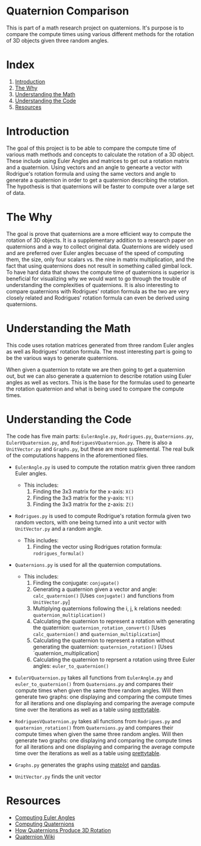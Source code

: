 # Quaternion Comparison
This is part of a math research project on quaternions. It's purpose is to compare the compute times using various different methods for the rotation of 3D objects given three random angles.

# Index
1. [Introduction](#introduction)
2. [The Why](#the-why)
3. [Understanding the Math](#understanding-the-math)
4. [Understanding the Code](#understanding-the-code)
5. [Resources](#resources)

# Introduction
The goal of this project is to be able to compare the compute time of various math methods and concepts to calculate the rotation of a 3D object. These include using Euler Angles and matrices to get out a rotation matrix and a quaternion. Using vectors and an angle to genearte a vector with Rodrigue's rotation formula and using the same vectors and angle to generate a quaternion in order to get a quaternion describing the rotation. The hypothesis is that quaternions will be faster to compute over a large set of data. 

# The Why
The goal is prove that quaternions are a more efficient way to compute the rotation of 3D objects. It is a supplementary addition to a research paper on quaternions and a way to collect original data. Quaternions are widely used and are preferred over Euler angles becuase of the speed of computing them, the size, only four scalars vs. the nine in matrix multiplication, and the fact that using quaternions does not result in something called gimbal lock. To have hard data that shows the compute time of quaternions is superior is beneficial for visualizing why we would want to go through the trouble of understanding the complexities of quaternions. It is also interesting to compare quaternions with Rodrigues' rotation formula as the two are very closely related and Rodrigues' rotation formula can even be derived using quaternions. 

# Understanding the Math
This code uses rotation matrices generated from three random Euler angles as well as Rodrigues' rotation formula. The most interesting part is going to be the various ways to generate quaternions.

When given a quaternion to rotate we are then going to get a quaternion out, but we can also generate a quaternion to describe rotation using Euler angles as well as vectors. This is the base for the formulas used to genearte the rotation quaternion and what is being used to compare the compute times. 

# Understanding the Code
The code has five main parts: `EulerAngle.py`, `Rodrigues.py`, `Quaternions.py`, `EulerVQuaternion.py`, and `RodriguesVQuaternion.py`. There is also a `UnitVector.py` and `Graphs.py`, but these are more suplemental. The real bulk of the computations happens in the aforementioned files. 

- `EulerAngle.py` is used to compute the rotation matrix given three random Euler angles.
   - This includes:
      1.  Finding the 3x3 matrix for the x-axis: `X()`
      2.  Finding the 3x3 matrix for the y-axis: `Y()`
      3.  Finding the 3x3 matrix for the z-axis: `Z()`
- `Rodrigues.py` is used to compute Rodrigue's rotation formula given two random vectors, with one being turned into a unit vector with `UnitVector.py` and a random angle. 
  - This includes:
      1. Finding the vector using Rodrigues rotation formula: `rodrigues_formula()`
- `Quaternions.py` is used for all the quaternion computations.
  - This includes:
    1. Finding the conjugate: `conjugate()`
    2. Generating a quaternion given a vector and angle: `calc_quaternion()` [Uses `conjugate()` and functions from `UnitVector.py`]
    3. Multiplying quaternions following the i, j, k relations needed: `quaternion_multiplication()`
    4. Calculating the quaternion to represent a rotation with generating the quaternion: `quaternion_rotation_convert()` [Uses `calc_quaternion()` and `quaternion_multiplication`]
    5. Calculating the quaternion to represent a rotation without generating the quaternion: `quaternion_rotation()` [Uses `quaternion_multiplication]
    6. Calculating the quaternion to reprsent a rotation using three Euler angles: `euler_to_quaternion()`
 
 - `EulerVQuaternion.py` takes all functions from `EulerAngle.py` and `euler_to_quaternion()` from `Quaternions.py` and compares their compute times when given the same three random angles. Will then generate two graphs: one displaying and comparing the compute times for all iterations and one displaying and comparing the average compute time over the iterations as well as a table using [prettytable](https://pypi.org/project/prettytable/). 
 - `RodriguesVQuaternion.py` takes all functions from `Rodrigues.py` and `quaternion_rotation()` from `Quaternions.py` and compares their compute times when given the same three random angles. Will then generate two graphs: one displaying and comparing the compute times for all iterations and one displaying and comparing the average compute time over the iterations as well as a table using [prettytable](https://pypi.org/project/prettytable/).
 - `Graphs.py` generates the graphs using [matplot](https://matplotlib.org/) and [pandas](https://pandas.pydata.org/). 
 - `UnitVector.py` finds the unit vector

# Resources
- [Computing Euler Angles](https://www.meccanismocomplesso.org/en/3d-rotations-and-euler-angles-in-python/)
- [Computing Quaternions](https://www.meccanismocomplesso.org/en/hamiltons-quaternions-and-3d-rotation-with-python/)
- [How Quaternions Produce 3D Rotation](https://penguinmaths.blogspot.com/2019/06/how-quaternions-produce-3d-rotation.html)
- [Quaternion Wiki](https://en.wikipedia.org/wiki/Quaternion)
